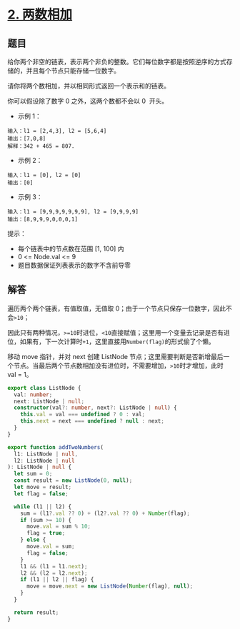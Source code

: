 # [2. 两数相加](https://leetcode.cn/problems/add-two-numbers/)

## 题目

给你两个非空的链表，表示两个非负的整数。它们每位数字都是按照逆序的方式存储的，并且每个节点只能存储一位数字。

请你将两个数相加，并以相同形式返回一个表示和的链表。

你可以假设除了数字 0 之外，这两个数都不会以 0  开头。

- 示例 1：

```
输入：l1 = [2,4,3], l2 = [5,6,4]
输出：[7,0,8]
解释：342 + 465 = 807.
```

- 示例 2：

```
输入：l1 = [0], l2 = [0]
输出：[0]
```

- 示例 3：

```
输入：l1 = [9,9,9,9,9,9,9], l2 = [9,9,9,9]
输出：[8,9,9,9,0,0,0,1]
```

提示：

- 每个链表中的节点数在范围 [1, 100] 内
- 0 <= Node.val <= 9
- 题目数据保证列表表示的数字不含前导零

## 解答

遍历两个两个链表，有值取值，无值取 0；由于一个节点只保存一位数字，因此不会`>10`；

因此只有两种情况，`>=10`时进位，`<10`直接赋值；这里用一个变量去记录是否有进位，如果有，下一次计算时`+1`，这里直接用`Number(flag)`的形式偷了个懒。

移动 move 指针，并对 next 创建 ListNode 节点；这里需要判断是否新增最后一个节点。当最后两个节点数相加没有进位时，不需要增加，`>10`时才增加，此时 val = 1。

```ts
export class ListNode {
  val: number;
  next: ListNode | null;
  constructor(val?: number, next?: ListNode | null) {
    this.val = val === undefined ? 0 : val;
    this.next = next === undefined ? null : next;
  }
}

export function addTwoNumbers(
  l1: ListNode | null,
  l2: ListNode | null
): ListNode | null {
  let sum = 0;
  const result = new ListNode(0, null);
  let move = result;
  let flag = false;

  while (l1 || l2) {
    sum = (l1?.val ?? 0) + (l2?.val ?? 0) + Number(flag);
    if (sum >= 10) {
      move.val = sum % 10;
      flag = true;
    } else {
      move.val = sum;
      flag = false;
    }
    l1 && (l1 = l1.next);
    l2 && (l2 = l2.next);
    if (l1 || l2 || flag) {
      move = move.next = new ListNode(Number(flag), null);
    }
  }

  return result;
}
```
